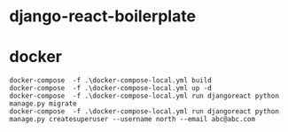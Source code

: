 # django-react-boilerplate




# docker 

    docker-compose  -f .\docker-compose-local.yml build
    docker-compose  -f .\docker-compose-local.yml up -d
    docker-compose  -f .\docker-compose-local.yml run djangoreact python manage.py migrate
    docker-compose  -f .\docker-compose-local.yml run djangoreact python manage.py createsuperuser --username north --email abc@abc.com